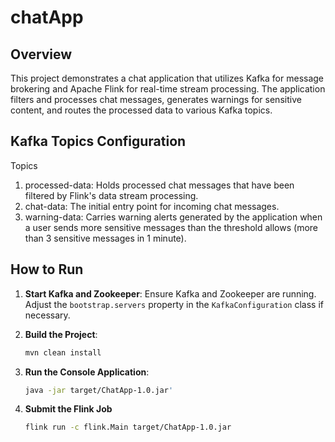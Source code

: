# chatApp

## Overview
This project demonstrates a chat application that utilizes Kafka for message brokering and Apache Flink for real-time stream processing. The application filters and processes chat messages, generates warnings for sensitive content, and routes the processed data to various Kafka topics.

## Kafka Topics Configuration
Topics
1. processed-data: Holds processed chat messages that have been filtered by Flink's data stream processing.
2. chat-data: The initial entry point for incoming chat messages.
3. warning-data: Carries warning alerts generated by the application when a user sends more sensitive messages than the threshold allows (more than 3 sensitive messages in 1 minute).

## How to Run

1. **Start Kafka and Zookeeper**:
   Ensure Kafka and Zookeeper are running. Adjust the `bootstrap.servers` property in the `KafkaConfiguration` class if necessary.

2. **Build the Project**:
   ```bash
   mvn clean install

3. **Run the Console Application**:
   ```bash
   java -jar target/ChatApp-1.0.jar'
   ```
4. **Submit the Flink Job**
   ```bash
   flink run -c flink.Main target/ChatApp-1.0.jar
